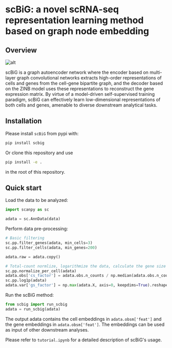 # scBiG: a novel scRNA-seq representation learning method based on graph node embedding

## Overview

![alt](overview.png)

scBiG is a graph autoencoder network where the encoder based on multi-layer graph convolutional networks extracts high-order representations of cells and genes from the cell-gene bipartite graph, and the decoder based on the ZINB model uses these representations to reconstruct the gene expression matrix. By virtue of a model-driven self-supervised training paradigm, scBiG can effectively learn low-dimensional representations of both cells and genes, amenable to diverse downstream analytical tasks.

## Installation

Please install `scBiG` from pypi with:

```bash
pip install scbig
```

Or clone this repository and use

```bash
pip install -e .
```

in the root of this repository.

## Quick start

Load the data to be analyzed:

```python
import scanpy as sc

adata = sc.AnnData(data)
```



Perform data pre-processing:

```python
# Basic filtering
sc.pp.filter_genes(adata, min_cells=3)
sc.pp.filter_cells(adata, min_genes=200)

adata.raw = adata.copy()

# Total-count normlize, logarithmize the data, calculate the gene size factor 
sc.pp.normalize_per_cell(adata)
adata.obs['cs_factor'] = adata.obs.n_counts / np.median(adata.obs.n_counts)
sc.pp.log1p(adata)
adata.var['gs_factor'] = np.max(adata.X, axis=0, keepdims=True).reshape(-1)
```

Run the scBiG method:

```python
from scbig import run_scbig
adata = run_scbig(adata)
```

The output adata contains the cell embeddings in `adata.obsm['feat']` and the gene embeddings in `adata.obsm['feat']`. The embeddings can be used as input of other downstream analyses.

Please refer to `tutorial.ipynb` for a detailed description of scBiG's usage.